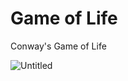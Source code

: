 # Game of Life
Conway's Game of Life

![Untitled](https://user-images.githubusercontent.com/26256477/60422095-d3a06680-9c1d-11e9-98d0-15189822b93e.png)
